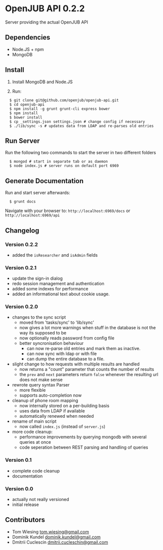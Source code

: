 # OpenJUB API 0.2.2

Server providing the actual OpenJUB API

## Dependencies
- Node.JS + npm
- MongoDB

## Install

1. Install MongoDB and Node.JS

2. Run:

```
  $ git clone git@github.com/openjub/openjub-api.git
  $ cd openjub-api
  $ npm install -g grunt grunt-cli express bower
  $ npm install
  $ bower install
  $ cp _settings.json settings.json # change config if necessary
  $ ./lib/sync -s # updates data from LDAP and re-parses old entries
```

## Run Server

Run the following two commands to start the server in two different folders

```
  $ mongod # start in separate tab or as daemon
  $ node index.js # server runs on default port 6969
```

## Generate Documentation

Run and start server afterwards:

```
  $ grunt docs
```

Navigate with your browser to: `http://localhost:6969/docs` or `http://localhost:6969/api`

## Changelog
### Version 0.2.2
* added the ```isResearcher``` and ```isAdmin``` fields
### Version 0.2.1
* update the sign-in dialog
* redo session management and authentication
* added some indexes for performance
* added an informational text about cookie usage.
### Version 0.2.0
* changes to the sync script
  * moved from 'tasks/sync' to 'lib/sync'
  * now gives a lot more warnings when stuff in the database is not the way its supposed to be
  * now optionally reads password from config file
  * better syncronisation behaviour
    * can now re-parse old entries and mark them as inactive.
    * can now sync with ldap or with file
    * can dump the entire database to a file.
* slight change to how requests with multiple results are handled
  * now returns a "count" parameter that counts the number of results
  * the ```prev``` and ```next``` parameters return ```false``` whenever the resulting url does not make sense
* rewrote query syntax Parser
  * more flexible
  * supports auto-completion now
* cleanup of phone room mapping
  * now internally stored on a per-building basis
  * uses data from LDAP if available
  * automatically renewed when needed
* rename of main script
  * now called ```index.js``` (instead of ```server.js```)
* more code cleanup:
  * performance improvements by querying mongodb with several queries at once
  * code seperation between REST parsing and handling of queries
### Version 0.1
* complete code cleanup
* documentation

### Version 0.0
* actually not really versioned
* initial release

## Contributors
- Tom Wiesing <tom.wiesing@gmail.com>
- Dominik Kundel <dominik.kundel@gmail.com>
- Dmitrii Cuclescin <dmitrii.cucleschin@gmail.com>
